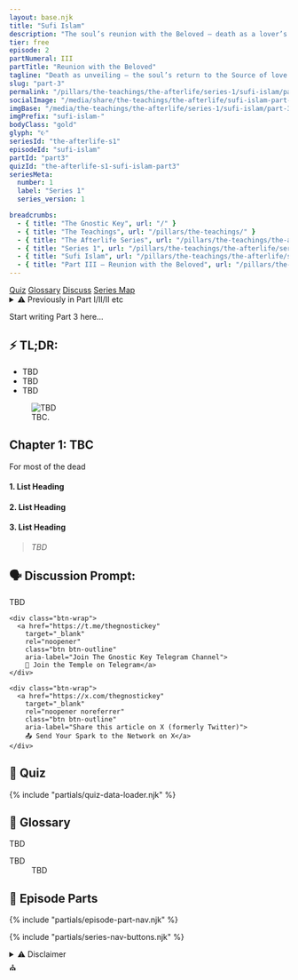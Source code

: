 ```yaml
---
layout: base.njk
title: "Sufi Islam"
description: "The soul’s reunion with the Beloved — death as a lover’s meeting and the return to the Source."
tier: free
episode: 2
partNumeral: III
partTitle: "Reunion with the Beloved"
tagline: "Death as unveiling — the soul’s return to the Source of love."
slug: "part-3"
permalink: "/pillars/the-teachings/the-afterlife/series-1/sufi-islam/part-3/index.html"
socialImage: "/media/share/the-teachings/the-afterlife/sufi-islam-part-3.jpg"
imgBase: "/media/the-teachings/the-afterlife/series-1/sufi-islam/part-3"
imgPrefix: "sufi-islam-"
bodyClass: "gold"
glyph: "☪"
seriesId: "the-afterlife-s1"
episodeId: "sufi-islam"
partId: "part3"
quizId: "the-afterlife-s1-sufi-islam-part3"
seriesMeta:
  number: 1
  label: "Series 1"
  series_version: 1

breadcrumbs:
  - { title: "The Gnostic Key", url: "/" }
  - { title: "The Teachings", url: "/pillars/the-teachings/" }
  - { title: "The Afterlife Series", url: "/pillars/the-teachings/the-afterlife/" }
  - { title: "Series 1", url: "/pillars/the-teachings/the-afterlife/series-1/" }
  - { title: "Sufi Islam", url: "/pillars/the-teachings/the-afterlife/series-1/sufi-islam/" }
  - { title: "Part III — Reunion with the Beloved", url: "/pillars/the-teachings/the-afterlife/series-1/sufi-islam/part-3/index.html" }
---
```



<!-- ========================= PART III ========================= -->

<nav class="scroll-tabs" role="navigation" aria-label="Part Map">
  <a class="tab-link" href="#quiz"      data-title="Quiz">Quiz</a>
  <a class="tab-link" href="#glossary"  data-title="Glossary">Glossary</a>
  <a class="tab-link" href="#discuss"   data-title="Discussion">Discuss</a>
  <a class="tab-link" href="#series"    data-title="Series Map">Series Map</a>
</nav>

<main class="main-content">
<section class="content-container">

<details class="disclaimer-box">
  <summary>
    <span class="disclaimer-heading">⚠️ Previously in Part I/II/II etc</span>
  </summary>
  <p>TBD</p>
</details>

<section class="section-block">
  <p>Start writing Part 3 here…</p>
</section>

<section class="section-block">
  <h2 class="section-heading">⚡ TL;DR:</h2>
  <ul class="list-emoji">
    <li>TBD</li>
    <li>TBD</li>
    <li>TBD</li>
  </ul>
</section>

<figure class="image-block">
  <picture>
    <source srcset="{{ imgBase }}/{{ imgPrefix }}gates-open-at-death.webp" type="image/webp">
    <img src="{{ imgBase }}/{{ imgPrefix }}gates-open-at-death.jpg" 
         alt="TBD" 
         class="image-gnostic" 
         loading="lazy">
  </picture>
  <figcaption class="caption-gnostic">TBC.
  </figcaption>
</figure>

<section class="section-block">
  <h2 class="section-heading">Chapter 1: TBC</h2>
    <p>For most of the dead</p>
    <h4 class="section-subheading">1. List Heading</h4>
    <h4 class="section-subheading">2. List Heading</h4>
    <h4 class="section-subheading">3. List Heading</h4>
</section>

<section class="section-block">
  <blockquote class="blockquote">
      <em>TBD</em>
    </blockquote>
  </section>
</section>

<section class="section-block" id="discuss">
  <h2 class="section-heading">🗣️ Discussion Prompt: </h2>
    <p>TBD</p>

    <div class="btn-wrap">
      <a href="https://t.me/thegnostickey" 
        target="_blank" 
        rel="noopener" 
        class="btn btn-outline" 
        aria-label="Join The Gnostic Key Telegram Channel">
        💬 Join the Temple on Telegram</a>
    </div>

    <div class="btn-wrap">
      <a href="https://x.com/thegnostickey" 
        target="_blank" 
        rel="noopener noreferrer" 
        class="btn btn-outline"
        aria-label="Share this article on X (formerly Twitter)">
        📤 Send Your Spark to the Network on X</a>
    </div>
</section>

<section class="section-block" id="quiz">
  <h2 class="section-heading">🧠 Quiz</h2>
    <div id="quiz-container" data-quiz-id="{{ quizId }}"></div>
  {% include "partials/quiz-data-loader.njk" %}
</section>

<section class="section-block">
  <h2 class="section-heading">📖 Glossary</h2>
  <p class="section-subtitle">TBD</p>
  <dl class="glossary">
    <div class="glossary-entry">
      <dt>TBD</dt>
      <dd>TBD</dd>
    </div>
  </dl>
</section>

<section class="section-block" id="series">
  <h2 class="section-heading">📜 Episode Parts</h2>
  {% include "partials/episode-part-nav.njk" %}
</section>

{% include "partials/series-nav-buttons.njk" %}

<details class="disclaimer-box">
  <summary>
    <span class="disclaimer-heading">⚠️ Disclaimer</span>
  </summary>
  <p>TBD</p>
</details>

<div class="gnostic-divider">
  <span class="divider-symbol pillar-glyph spin" aria-hidden="true">⛪︎</span>
</div>
</section>

</main>